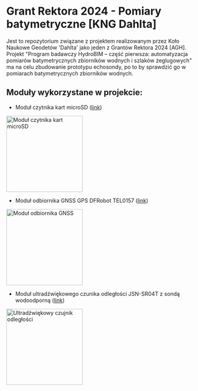 # Grant Rektora 2024 - Pomiary batymetryczne [KNG Dahlta]

Jest to repozytorium związane z projektem realizowanym przez Koło Naukowe Geodetów 'Dahlta' jako jeden z Grantów Rektora 2024 [AGH]. Projekt "Program badawczy HydroBIM – część pierwsza: automatyzacja pomiarów batymetrycznych zbiorników wodnych i szlaków żeglugowych" ma na celu zbudowanie prototypu echosondy, po to by sprawdzić go w pomiarach batymetrycznych zbiorników wodnych.

## Moduły wykorzystane w projekcie:
- Moduł czytnika kart microSD ([link](https://botland.com.pl/akcesoria-do-kart-pamieci/8230-modul-czytnika-kart-microsd-5904422311278.html?cd=18298825138&ad=&kd=&gad_source=1&gclid=Cj0KCQjw4MSzBhC8ARIsAPFOuyV3e0OKvE2_MWXHbHzuE3z-97jvh5oQhjkQfZgNQd0Qb-kYaUrYY7caAhA6EALw_wcB)) 

<img src="assets/modul-czytnika-kart-microsd.webp" alt="Moduł czytnika kart microSD" width="200" height="200">

- Moduł odbiornika GNSS GPS DFRobot TEL0157 ([link](https://botland.com.pl/moduly-gps/22671-gravity-modul-odbiornika-gnss-gps-beidou-i2cuart-dfrobot-tel0157-6959420923199.html?cd=18298825651&ad=&kd=&gad_source=1&gclid=Cj0KCQjw4MSzBhC8ARIsAPFOuyVK5DkbfYtcIf9Kkr6AhN3Mr3t-RRxih82mm45TOmbRo41qDEjdA6waAuWuEALw_wcB)) 

<img src="assets/gravity-modul-odbiornika-gnss-gps-beidou-i2cuart-dfrobot-tel0157.webp" alt="Moduł odbiornika GNSS" width="200" height="200">

- Moduł ultradźwiękowego czunika odległości JSN-SR04T z sondą wodoodporną ([link](https://botland.com.pl/ultradzwiekowe-czujniki-odleglosci/7266-ultradzwiekowy-czujnik-odleglosci-jsn-sr04t-20-450cm-z-sonda-wodoodporna-5904422310066.html)) 

<img src="assets/ultradzwiekowy-czujnik-odleglosci-jsn-sr04t-20-450cm-z-sonda-wodoodporna.webp" alt="Ultradźwiękowy czujnik odległości" width="200" height="200">
